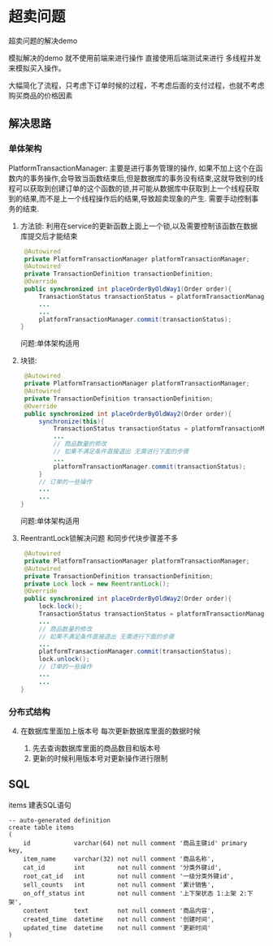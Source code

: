 # 超卖问题

超卖问题的解决demo

模拟解决的demo 就不使用前端来进行操作 直接使用后端测试来进行 多线程并发来模拟买入操作。

大幅简化了流程，只考虑下订单时候的过程，不考虑后面的支付过程，也就不考虑购买商品的价格因素

## 解决思路

### 单体架构

PlatformTransactionManager: 主要是进行事务管理的操作, 如果不加上这个在函数内的事务操作,会导致当函数结束后,但是数据库的事务没有结束,这就导致别的线程可以获取到创建订单的这个函数的锁,并可能从数据库中获取到上一个线程获取到的结果,而不是上一个线程操作后的结果,导致超卖现象的产生. 需要手动控制事务的结束. 
1. 方法锁: 利用在service的更新函数上面上一个锁,以及需要控制该函数在数据库提交后才能结束
   ```java
    @Autowired
    private PlatformTransactionManager platformTransactionManager;
    @Autowired
    private TransactionDefinition transactionDefinition;
    @Override
    public synchronized int placeOrderByOldWay1(Order order){
        TransactionStatus transactionStatus = platformTransactionManager.getTransaction(transactionDefinition);
        ...
        ...
        platformTransactionManager.commit(transactionStatus);
   }
   ```
   问题:单体架构适用

2. 块锁:
   ```java
    @Autowired
    private PlatformTransactionManager platformTransactionManager;
    @Autowired
    private TransactionDefinition transactionDefinition;
    @Override
    public synchronized int placeOrderByOldWay2(Order order){
        synchronize(this){
            TransactionStatus transactionStatus = platformTransactionManager.getTransaction(transactionDefinition);
            ...
            // 商品数量的修改
            // 如果不满足条件直接退出 无需进行下面的步骤
            ...
            platformTransactionManager.commit(transactionStatus);
        }
        // 订单的一些操作
        ...
        ...
   }
   ```
   问题:单体架构适用
3. ReentrantLock锁解决问题
   和同步代块步骤差不多
   ```java
    @Autowired
    private PlatformTransactionManager platformTransactionManager;
    @Autowired
    private TransactionDefinition transactionDefinition;
    private Lock lock = new ReentrantLock();
    @Override
    public synchronized int placeOrderByOldWay2(Order order){
        lock.lock();
        TransactionStatus transactionStatus = platformTransactionManager.getTransaction(transactionDefinition);
        ...
        // 商品数量的修改
        // 如果不满足条件直接退出 无需进行下面的步骤
        ...
        platformTransactionManager.commit(transactionStatus);
        lock.unlock();
        // 订单的一些操作
        ...
        ...
   }
   ```
### 分布式结构

4. 在数据库里面加上版本号 每次更新数据库里面的数据时候

    1. 先去查询数据库里面的商品数目和版本号
    2. 更新的时候利用版本号对更新操作进行限制

## SQL

items 建表SQL语句

```mysql
-- auto-generated definition
create table items
(
    id            varchar(64) not null comment '商品主键id' primary key,
    item_name     varchar(32) not null comment '商品名称',
    cat_id        int         not null comment '分类外键id',
    root_cat_id   int         not null comment '一级分类外键id',
    sell_counts   int         not null comment '累计销售',
    on_off_status int         not null comment '上下架状态 1:上架 2:下架',
    content       text        not null comment '商品内容',
    created_time  datetime    not null comment '创建时间',
    updated_time  datetime    not null comment '更新时间'
)
```